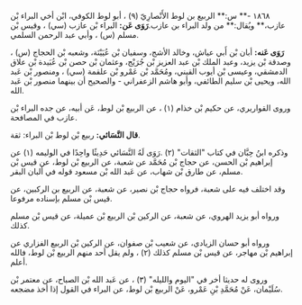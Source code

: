 ١٨٦٨ -** س:** الربيع بن لوط الأَنْصارِيّ (٩) ، أبو لوط الكوفي، ابْن أخي البراء بْن عازب،** ويُقال:** من ولد البراء بن عازب.**رَوَى عَن:** البراء بْن عازب (سي) ، وقيس بْن مسلم (س) ، وأبي عبد الرحمن السلمي.

**رَوَى عَنه:** أبان بْن أَبي عياش، وخالد الأشج، وسفيان بْن عُيَيْنَة، وشعبه بْن الحجاج (س) ، وصدقة بْن يزيد، وعبد الملك بْن عبد العزيز بْن جُرَيْج، وعثمان بْن حصن بْن عُبَيدة بْن علاق الدمشقي، وعيسى بْن أيوب القيني، ومُحَمَّد بْن عَمْرو بْن علقمة (سي) ، ومنصور بْن عَبد الله، ويحيى بْن سليم الطائفي، وأبو هاشم الزعفراني - والصحيح أن بينهما منصور بْن عَبد الله.

وروى القواريري، عن حكيم بْن خذام (١) ، عن الربيع بْن لوط، عَن أبيه، عن جده البراء بْن عازب في المصافحة.

**قال النَّسَائي:** ربيع بْن لوط بْن البراء: ثقة.

وذكره ابنُ حِبَّان في كتاب "الثقات" (٢) .رَوَى لَهُ النَّسَائي حَدِيثًا واحِدًا في الوليمه (١) عن إبراهيم بْن الحسن، عن حجاج بْن مُحَمَّد عن شعبة، عن الربيع بْن لوط، عن قيس بْن مسلم، عن طارق بْن شهاب، عن عَبد الله بْن مسعود قوله في ألبان البقر.

وقد اختلف فيه على شعبة، فرواه حجاج بْن نصير، عن شعبة، عن الربيع بن الركبين، عن قيس بْن مسلم بإسناده مرفوعا.

ورواه أبو يزيد الهروي، عن شعبة، عن الركين بْن الربيع بْن عميلة، عن قيس بْن مسلم كذلك.

ورواه أبو حسان الزيادي، عن شعيب بْن صفوان، عن الركين بْن الربيع الفزاري عن إبراهيم بْن مهاجر، عن قيس بْن مسلم كذلك (٢) ، ولم يقل أحد منهم الربيع بْن لوط، فالله أعلم.

وروى له حديثا أخر في "اليوم والليله" (٣) ، عن عَبد الله بْن الصباح، عن معتمر بْن سُلَيْمان، عَنْ مُحَمَّدِ بْنِ عَمْرو، عَنْ الربيع بْن لوط، عن البراء في القول إذا أخذ مضجعه.